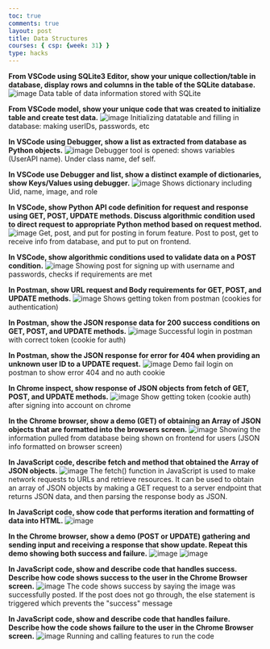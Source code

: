 ```yaml
---
toc: true
comments: true
layout: post
title: Data Structures
courses: { csp: {week: 31} }
type: hacks
---
```


**From VSCode using SQLite3 Editor, show your unique collection/table in database, display rows and columns in the table of the SQLite database.**
![image](https://github.com/DavidL0914/student/assets/67357222/927fa2a9-b378-4b2f-af91-191c00375500)
Data table of data information stored with SQLite

**From VSCode model, show your unique code that was created to initialize table and create test data.**
![image](https://github.com/DavidL0914/student/assets/67357222/66768bda-33be-4ca1-855a-ed57cfe80958)
Initializing datatable and filling in database: making userIDs, passwords, etc

**In VSCode using Debugger, show a list as extracted from database as Python objects.**
![image](https://github.com/DavidL0914/student/assets/67357222/7bc92106-2647-4030-abf0-752094851553)
Debugger tool is opened: shows variables (UserAPI name). Under class name, def self.

**In VSCode use Debugger and list, show a distinct example of dictionaries, show Keys/Values using debugger.**
![image](https://github.com/DavidL0914/student/assets/67357222/8ca7d606-c9b2-443b-9cde-a1359c55920e)
Shows dictionary including Uid, name, image, and role

**In VSCode, show Python API code definition for request and response using GET, POST, UPDATE methods. Discuss algorithmic condition used to direct request to appropriate Python method based on request method.**
![image](https://github.com/DavidL0914/student/assets/67357222/85b9a615-dd0b-4037-a9db-638b35bb1f76)
Get, post, and put for posting in forum feature. Post to post, get to receive info from database, and put to put on frontend.

**In VSCode, show algorithmic conditions used to validate data on a POST condition.**
![image](https://github.com/DavidL0914/student/assets/67357222/ad6dd3d9-fb31-4ac9-b552-c60777b12d1e)
Showing post for signing up with username and passwords, checks if requirements are met

**In Postman, show URL request and Body requirements for GET, POST, and UPDATE methods.**
![image](https://github.com/DavidL0914/student/assets/67357222/28c45771-2a61-48dd-8b25-87db476aed52)
Shows getting token from postman (cookies for authentication)

**In Postman, show the JSON response data for 200 success conditions on GET, POST, and UPDATE methods.**
![image](https://github.com/DavidL0914/student/assets/67357222/2d9cb7ab-7ebc-4c4f-bfc3-8c29a757a508)
Successful login in postman with correct token (cookie for auth)

**In Postman, show the JSON response for error for 404 when providing an unknown user ID to a UPDATE request.**
![image](https://github.com/DavidL0914/student/assets/67357222/2f138211-db76-4ab6-8e02-71487555a5a0)
Demo fail login on postman to show error 404 and no auth cookie

**In Chrome inspect, show response of JSON objects from fetch of GET, POST, and UPDATE methods.**
![image](https://github.com/DavidL0914/student/assets/67357222/1c49fa7d-dc5a-4aba-ae82-2f066eb44c73)
Show getting token (cookie auth) after signing into account on chrome

**In the Chrome browser, show a demo (GET) of obtaining an Array of JSON objects that are formatted into the browsers screen.**
![image](https://github.com/DavidL0914/student/assets/67357222/2d6b1a0f-3797-4f7d-b3a3-e1dfb2b2eb80)
Showing the information pulled from database being shown on frontend for users (JSON info formatted on browser screen)

**In JavaScript code, describe fetch and method that obtained the Array of JSON objects.**
![image](https://github.com/DavidL0914/student/assets/67357222/96f885a1-b452-4468-8a48-6fc157743dcb)
The fetch() function in JavaScript is used to make network requests to URLs and retrieve resources. It can be used to obtain an array of JSON objects by making a GET request to a server endpoint that returns JSON data, and then parsing the response body as JSON.

**In JavaScript code, show code that performs iteration and formatting of data into HTML.**
![image](https://github.com/DavidL0914/student/assets/67357222/3f9d0adf-a702-48ad-b33a-f86131b735fe)

**In the Chrome browser, show a demo (POST or UPDATE) gathering and sending input and receiving a response that show update. Repeat this demo showing both success and failure.**
![image](https://github.com/DavidL0914/student/assets/67357222/e50cfd46-5941-4cc8-a02f-a8f9f96ce55b)
![image](https://github.com/DavidL0914/student/assets/67357222/7db7623f-c787-4827-9522-e18460bf2bfe)

**In JavaScript code, show and describe code that handles success. Describe how code shows success to the user in the Chrome Browser screen.**
![image](https://github.com/DavidL0914/student/assets/67357222/9ed709e2-5de9-4eb9-9f33-ccd4d1074cf3)
The code shows success by saying the image was successfully posted. If the post does not go through, the else statement is triggered which prevents the "success" message

**In JavaScript code, show and describe code that handles failure. Describe how the code shows failure to the user in the Chrome Browser screen.**
![image](https://github.com/DavidL0914/student/assets/67357222/d51ef0d2-e3d6-4c36-adc5-2e08cb82fbc5)
Running and calling features to run the code